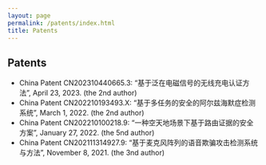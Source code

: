 ```yaml
---
layout: page
permalink: /patents/index.html
title: Patents
---
```


## Patents

- China Patent CN202310440665.3: “基于泛在电磁信号的无线充电认证方法”, April 23, 2023. (the 2nd author)
- China Patent CN202210193493.X: “基于多任务的安全的阿尔兹海默症检测系统”, March 1, 2022. (the 2nd author)
- China Patent CN202210100218.9: “一种空天地场景下基于路由证据的安全方案”, January 27, 2022. (the 5nd author)
- China Patent CN202111314927.9: “基于麦克风阵列的语音欺骗攻击检测系统与方法”, November 8, 2021. (the 3nd author)


<br>

